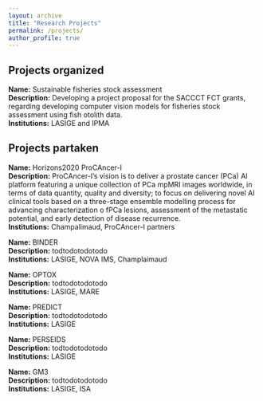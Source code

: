 ```yaml
---
layout: archive
title: "Research Projects"
permalink: /projects/
author_profile: true
---
```



## Projects organized


**Name:** Sustainable fisheries stock assessment  
**Description:** Developing a project proposal for the SACCCT FCT grants, regarding developing computer vision models for fisheries stock assessment using fish otolith data.   
**Institutions:** LASIGE and IPMA


## Projects partaken


**Name:** Horizons2020 ProCAncer-I  
**Description:** ProCAncer-I’s vision is to deliver a prostate cancer (PCa) AI platform featuring a unique collection of PCa mpMRI images worldwide, in terms of data quantity, quality and diversity; to focus on delivering novel AI clinical tools based on a three-stage ensemble modelling process for advancing characterization o fPCa lesions, assessment of the metastatic potential, and early detection of disease recurrence.  
**Institutions:** Champalimaud, ProCAncer-I partners  

**Name:** BINDER  
**Description:**  todtodotodotodo  
**Institutions:** LASIGE, NOVA IMS, Champlaimaud  

**Name:** OPTOX  
**Description:**  todtodotodotodo  
**Institutions:** LASIGE, MARE  

**Name:** PREDICT  
**Description:**  todtodotodotodo  
**Institutions:** LASIGE  

**Name:** PERSEIDS  
**Description:**  todtodotodotodo  
**Institutions:** LASIGE  

**Name:** GM3  
**Description:**  todtodotodotodo  
**Institutions:** LASIGE, ISA
